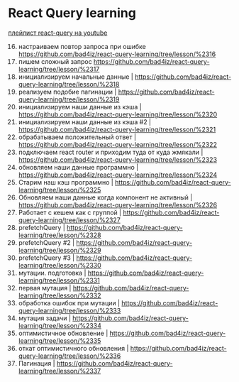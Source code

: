 # React Query learning

[плейлист react-query на youtube](https://youtube.com/playlist?list=PL5MDzsMECm45ZzoJ0F2-50aAvbbNd47_E)

16. настраиваем повтор запроса при ошибке https://github.com/bad4iz/react-query-learning/tree/lesson/%2316
17. пишем сложный запрос https://github.com/bad4iz/react-query-learning/tree/lesson/%2317
18. инициализируем начальные данные | https://github.com/bad4iz/react-query-learning/tree/lesson/%2318
19. реализуем подобие пагинации | https://github.com/bad4iz/react-query-learning/tree/lesson/%2319
20. инициализируем наши данные из кэша | https://github.com/bad4iz/react-query-learning/tree/lesson/%2320
21. инициализируем наши данные из кэша #2 | https://github.com/bad4iz/react-query-learning/tree/lesson/%2321
22. обрабатываем положительный ответ | https://github.com/bad4iz/react-query-learning/tree/lesson/%2322
23. подключаем react router и приходим туда от куда жмякали | https://github.com/bad4iz/react-query-learning/tree/lesson/%2323
24. обновляем наши данные программно | https://github.com/bad4iz/react-query-learning/tree/lesson/%2324
25. Старим наш кэш программно | https://github.com/bad4iz/react-query-learning/tree/lesson/%2325
26. Обновляем наши данные когда компонент не активный | https://github.com/bad4iz/react-query-learning/tree/lesson/%2326
27. Работает с кешем как с группой | https://github.com/bad4iz/react-query-learning/tree/lesson/%2327
28. prefetchQuery | https://github.com/bad4iz/react-query-learning/tree/lesson/%2328
29. prefetchQuery #2 | https://github.com/bad4iz/react-query-learning/tree/lesson/%2329
30. prefetchQuery #3 | https://github.com/bad4iz/react-query-learning/tree/lesson/%2330
31. мутации. подготовка | https://github.com/bad4iz/react-query-learning/tree/lesson/%2331
32. первая мутация | https://github.com/bad4iz/react-query-learning/tree/lesson/%2332
33. обработка ошибок при мутации | https://github.com/bad4iz/react-query-learning/tree/lesson/%2333
34. мутация задачи | https://github.com/bad4iz/react-query-learning/tree/lesson/%2334
35. оптимистичное обновление | https://github.com/bad4iz/react-query-learning/tree/lesson/%2335
36. откат оптимистичного обновления | https://github.com/bad4iz/react-query-learning/tree/lesson/%2336
37. Пагинация | https://github.com/bad4iz/react-query-learning/tree/lesson/%2337
